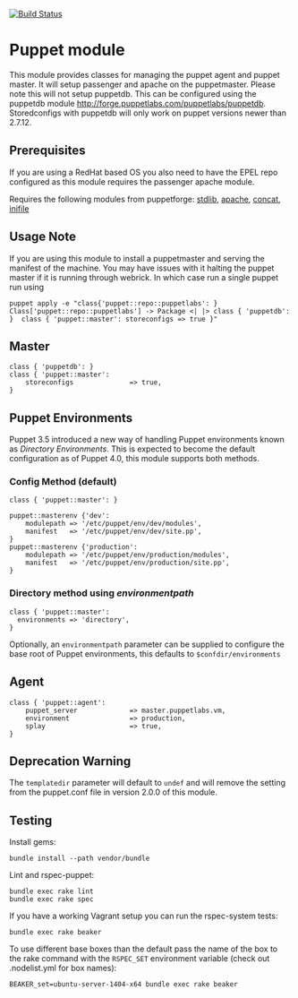[![Build Status](https://travis-ci.org/stephenrjohnson/puppetmodule.png)](https://travis-ci.org/stephenrjohnson/puppetmodule)
# Puppet module #

This module provides classes for managing the puppet agent and puppet master. 
It will setup passenger and apache on the puppetmaster. Please note this will 
not setup puppetdb. This can be configured using the puppetdb module 
http://forge.puppetlabs.com/puppetlabs/puppetdb. Storedconfigs with puppetdb 
will only work on puppet versions newer than 2.7.12.

## Prerequisites ##
If you are using a RedHat based OS you also need to have the EPEL repo configured
as this module requires the passenger apache module.

Requires the following modules from puppetforge: [stdlib](https://forge.puppetlabs.com/puppetlabs/stdlib), [apache](https://forge.puppetlabs.com/puppetlabs/apache), [concat](https://forge.puppetlabs.com/puppetlabs/concat), [inifile](https://forge.puppetlabs.com/puppetlabs/inifile)

## Usage Note ##

If you are using this module to install a puppetmaster and serving the manifest of 
the machine. You may have issues with it halting the puppet master if it is 
running through webrick. In which case run a single puppet run using

    puppet apply -e "class{'puppet::repo::puppetlabs': } Class['puppet::repo::puppetlabs'] -> Package <| |> class { 'puppetdb': }  class { 'puppet::master': storeconfigs => true }"

## Master ##
    class { 'puppetdb': }
    class { 'puppet::master':
        storeconfigs              => true,
    }

## Puppet Environments ##

Puppet 3.5 introduced a new way of handling Puppet environments known as _Directory Environments_.  This is expected to become the default configuration as of Puppet 4.0, this module supports both methods.

### Config Method (default) ###

    class { 'puppet::master': }

    puppet::masterenv {'dev':
        modulepath => '/etc/puppet/env/dev/modules',
        manifest   => '/etc/puppet/env/dev/site.pp',
    }
    puppet::masterenv {'production':
        modulepath => '/etc/puppet/env/production/modules',
        manifest   => '/etc/puppet/env/production/site.pp',
    }

### Directory method using _environmentpath_ ###

    class { 'puppet::master':
      environments => 'directory',
    }

Optionally, an `environmentpath` parameter can be supplied to configure the base root of Puppet environments, this defaults to `$confdir/environments`


## Agent ##
    class { 'puppet::agent':
        puppet_server             => master.puppetlabs.vm,
        environment               => production,
        splay                     => true,
    }

## Deprecation Warning ##

The `templatedir` parameter will default to `undef` and will remove the setting from the puppet.conf file in version 2.0.0 of this module.

## Testing ##

Install gems:

    bundle install --path vendor/bundle

Lint and rspec-puppet:

    bundle exec rake lint
    bundle exec rake spec

If you have a working Vagrant setup you can run the rspec-system tests:

    bundle exec rake beaker

To use different base boxes than the default pass the name of the box to
the rake command with the ```RSPEC_SET``` environment variable (check out
.nodelist.yml for box names):

    BEAKER_set=ubuntu-server-1404-x64 bundle exec rake beaker
